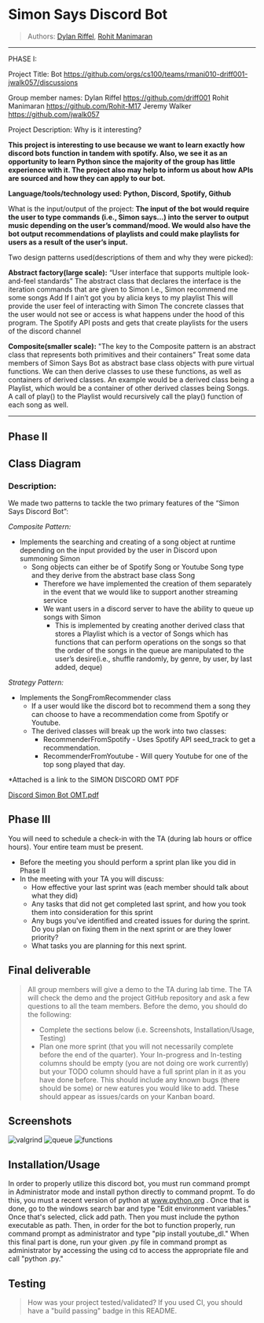 
# Simon Says Discord Bot
 > Authors: [Dylan Riffel](https://github.com/driff001), [Rohit Manimaran](https://github.com/Rohit-M17)

 -------------------------------------------------------------------------------------------------------------------------------------------------------------------------
 PHASE I: 
 
 Project Title: <Simon Says> Bot         https://github.com/orgs/cs100/teams/rmani010-driff001-jwalk057/discussions

Group member names:
Dylan Riffel          https://github.com/driff001
Rohit Manimaran https://github.com/Rohit-M17
Jeremy Walker    https://github.com/jwalk057

Project Description:
	Why is it interesting?
	
**This project is interesting to use because we want to learn exactly how discord bots function in tandem with spotify. Also, we see it as an opportunity to learn Python since the majority of the group has little experience with it. The project also may help to inform us about how APIs are sourced and how they can apply to our bot.**


**Language/tools/technology used: Python, Discord, Spotify, Github** 


What is the input/output of the project:
**The input of the bot would require the user to type commands (i.e., Simon says…) into the server to output music depending on the user’s command/mood. We would also have the bot output recommendations of playlists and could make playlists for users as a result of the user’s input.**


Two design patterns used(descriptions of them and why they were picked):
	
**Abstract factory(large scale):** 
“User interface that supports multiple look-and-feel standards”
The abstract class that declares the interface is the iteration commands that are given to Simon
I.e., Simon 
recommend me some songs
Add If I ain’t got you by alicia keys to my playlist
This will provide the user feel of interacting with Simon
The concrete classes that the user would not see or access is what happens under the hood of this program. The Spotify API posts and gets that create playlists for the users of the discord channel

**Composite(smaller scale):**
"The key to the Composite pattern is an abstract class that represents both primitives and their containers”
Treat some data members of Simon Says Bot as abstract base class objects with pure virtual functions. We can then derive classes to use these functions, as well as containers of derived classes. An example would be a derived class being a Playlist, which would be a container of other derived classes being Songs. A call of play() to the Playlist would recursively call the play() function of each song as well.

------------------------------------------------------------------------------------------------------------------------------------------------------------------------------
## Phase II
## Class Diagram

### Description:
 We made two patterns to tackle the two primary features of the “Simon Says Discord Bot”: 

*Composite Pattern:*

* Implements the searching and creating of a song object at runtime depending on the input provided by the user in Discord upon summoning Simon
	* Song objects can either be of Spotify Song or Youtube Song type and they derive from the abstract base class Song
		* Therefore we have implemented the creation of them separately in the event that we would like to support another streaming service
		* We want users in a discord server to have the ability to queue up songs with Simon
			* This is implemented by creating another derived class that stores a Playlist which is a vector of Songs which has functions that can perform operations on the songs so that the order of the songs in the queue are manipulated to the user’s desire(i.e., shuffle randomly, by genre, by user, by last added, deque)

*Strategy Pattern:*

* Implements the SongFromRecommender class
	* If a user would like the discord bot to recommend them a song they can choose to have a recommendation come from Spotify or Youtube.
	* The derived classes will break up the work into two classes:
		* RecommenderFromSpotify - Uses Spotify API seed_track to get a recommendation.
		* RecommenderFromYoutube - Will query Youtube for one of the top song played that day.
 


*Attached is a link to the SIMON DISCORD OMT PDF

[Discord Simon Bot OMT.pdf](https://github.com/cs100/final-project-rmani010-driff001-jwalk057/files/6008155/Discord.Simon.Bot.OMT.pdf)

 
 ## Phase III
 You will need to schedule a check-in with the TA (during lab hours or office hours). Your entire team must be present. 
 * Before the meeting you should perform a sprint plan like you did in Phase II
 * In the meeting with your TA you will discuss: 
   - How effective your last sprint was (each member should talk about what they did)
   - Any tasks that did not get completed last sprint, and how you took them into consideration for this sprint
   - Any bugs you've identified and created issues for during the sprint. Do you plan on fixing them in the next sprint or are they lower priority?
   - What tasks you are planning for this next sprint.
 ## Final deliverable
> All group members will give a demo to the TA during lab time. The TA will check the demo and the project GitHub repository and ask a few questions to all the team members. 
> Before the demo, you should do the following:
> * Complete the sections below (i.e. Screenshots, Installation/Usage, Testing)
> * Plan one more sprint (that you will not necessarily complete before the end of the quarter). Your In-progress and In-testing columns should be empty (you are not doing ore work currently) but your TODO column should have a full sprint plan in it as you have done before. This should include any known bugs (there should be some) or new eatures you would like to add. These should appear as issues/cards on your Kanban board. 

## Screenshots
![valgrind](/Picture/valgrind.png)
![queue](/Picture/workingqueue.PNG)
![functions](/Picture/workingfunctions.PNG)
## Installation/Usage
In order to properly utilize this discord bot, you must run command prompt in Administrator mode and install python directly to command propmt. To do this, you must a recent version of python at www.python.org . Once that is done, go to the windows search bar and type "Edit environment variables." Once that's selected, click add path. Then you must include the python executable as path. Then, in order for the bot to function properly, run command prompt as administrator and type "pip install youtube_dl." When this final part is done, run your given .py file in command prompt as administrator by accessing the using cd to access the appropriate file and call "python <yourfilename>.py."
## Testing
> How was your project tested/validated? If you used CI, you should have a "build passing" badge in this README.

